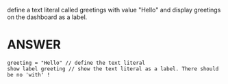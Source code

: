 define a text literal called greetings with value "Hello" and display greetings on the dashboard as a label.  

# ANSWER

```envision
greeting = "Hello" // define the text literal
show label greeting // show the text literal as a label. There should be no 'with' !
```